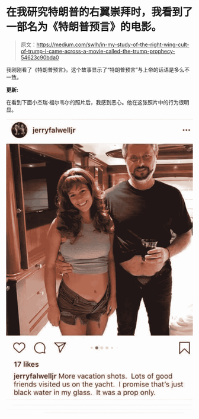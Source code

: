# 在我研究特朗普的右翼崇拜时，我看到了一部名为《特朗普预言》的电影。

> 原文：<https://medium.com/swlh/in-my-study-of-the-right-wing-cult-of-trump-i-came-across-a-movie-called-the-trump-prophecy-54623c90bda0>

我刚刚看了《特朗普预言》。这个故事显示了“特朗普预言”与上帝的话语是多么不一致。

**更新:**

在看到下面小杰瑞·福尔韦尔的照片后，我感到恶心。他在这张照片中的行为很明显。

![](img/ab68b2e1725c6108739a3051c440e637.png)